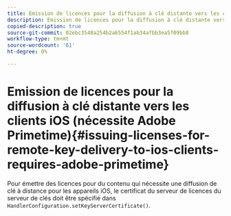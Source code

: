```yaml
---
title: Emission de licences pour la diffusion à clé distante vers les clients iOS (nécessite Adobe Primetime)
description: Emission de licences pour la diffusion à clé distante vers les clients iOS (nécessite Adobe Primetime)
copied-description: true
source-git-commit: 02ebc3548a254b2a6554f1ab34afbb3ea5f09bb8
workflow-type: tm+mt
source-wordcount: '61'
ht-degree: 0%

---
```


# Emission de licences pour la diffusion à clé distante vers les clients iOS (nécessite Adobe Primetime){#issuing-licenses-for-remote-key-delivery-to-ios-clients-requires-adobe-primetime}

Pour émettre des licences pour du contenu qui nécessite une diffusion de clé à distance pour les appareils iOS, le certificat du serveur de licences du serveur de clés doit être spécifié dans `HandlerConfiguration.setKeyServerCertificate()`.
